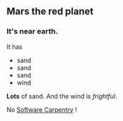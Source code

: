 ## Mars the red planet
### It's near earth.

It has
- sand
- sand
- sand
- wind

**Lots** of sand.
And the wind is *frightful*.

No [Software Carpentry](http://www.software-carpentry.org) !
